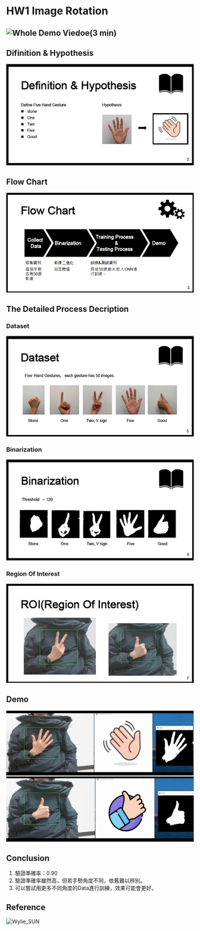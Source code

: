 # HW1 Image Rotation

## ![Whole Demo Viedoe(3 min)](/Images/.jpg)

## Difinition & Hypothesis
![](/Images/hw6_1.jpg)

## Flow Chart
![](/Images/hw6_2.jpg)
## The Detailed Process Decription
### Dataset
![](/Images/hw6_3.jpg)
### Binarization
![](/Images/hw6_4.jpg)
### Region Of Interest 
![](/Images/hw6_5.jpg)

## Demo
![](/Images/hw6_6.jpg)
![](/Images/hw6_7.jpg)

## Conclusion
1. 驗證準確率：0.90
2. 驗證準確率雖然高，但若手勢角度不同，依舊難以辨別。
3. 可以嘗試用更多不同角度的Data進行訓練，效果可能會更好。


## Reference
![Wylie_SUN](https://github.com/WZS666/hand_gesture_prediction)